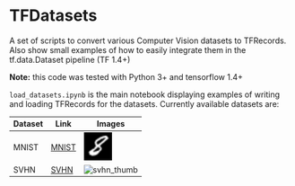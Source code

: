 # TFDatasets

A set of scripts to convert various Computer Vision datasets to TFRecords.
Also show small examples of how to easily integrate them in the tf.data.Dataset pipeline (TF 1.4+)

**Note:** this code was tested with Python 3+ and tensorflow 1.4+

`load_datasets.ipynb` is the main notebook displaying examples of writing and loading TFRecords for the datasets. Currently available datasets are:

| Dataset | Link | Images |
| ------- | ---- | ------ |
| MNIST | [MNIST](http://yann.lecun.com/exdb/mnist/) | ![mnist_thumb](images/mnist.png) |
| SVHN | [SVHN](http://ufldl.stanford.edu/housenumbers/) | ![svhn_thumb](images/svhm.png) |


